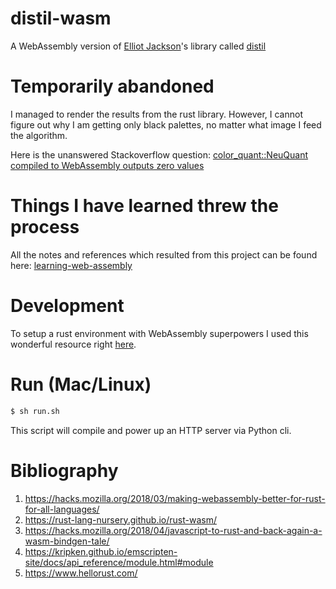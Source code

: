# distil-wasm
A WebAssembly version of [Elliot Jackson](https://github.com/elliotekj)'s library called [distil](https://github.com/elliotekj/distil)

# Temporarily abandoned

I managed to render the results from the rust library. However, I cannot figure out why I am getting only black palettes, no matter what image I feed the algorithm.

Here is the unanswered Stackoverflow question: [color_quant::NeuQuant compiled to WebAssembly outputs zero values
](https://stackoverflow.com/questions/50553014/color-quantneuquant-compiled-to-webassembly-outputs-zero-values)

# Things I have learned threw the process

All the notes and references which resulted from this project can be found here: [learning-web-assembly](https://github.com/andrei-cacio/learning-web-assembly)

# Development

To setup a rust environment with WebAssembly superpowers I used this wonderful resource right [here](https://rust-lang-nursery.github.io/rust-wasm/setup.html).

# Run (Mac/Linux)

```bash
$ sh run.sh
```

This script will compile and power up an HTTP server via Python cli.

# Bibliography
1. https://hacks.mozilla.org/2018/03/making-webassembly-better-for-rust-for-all-languages/
2. https://rust-lang-nursery.github.io/rust-wasm/
3. https://hacks.mozilla.org/2018/04/javascript-to-rust-and-back-again-a-wasm-bindgen-tale/
4. https://kripken.github.io/emscripten-site/docs/api_reference/module.html#module
5. https://www.hellorust.com/
